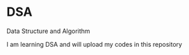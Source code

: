 # DSA
Data Structure and Algorithm 




I am learning DSA and will upload my codes in this repository
